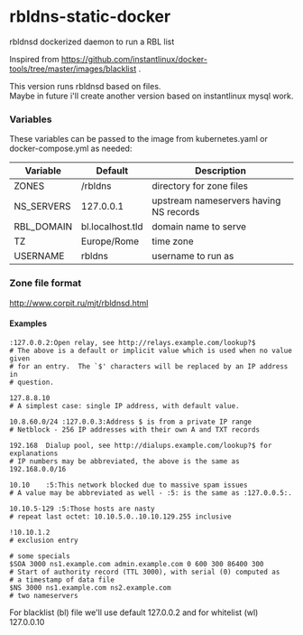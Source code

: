 # rbldns-static-docker
rbldnsd dockerized daemon to run a RBL list

Inspired from https://github.com/instantlinux/docker-tools/tree/master/images/blacklist .  

This version runs rbldnsd based on files.  
Maybe in future i'll create another version based on instantlinux mysql work.

### Variables

These variables can be passed to the image from kubernetes.yaml or docker-compose.yml as needed:

| Variable | Default | Description |
| -------- | ------- | ----------- |
| ZONES | /rbldns | directory for zone files |
| NS_SERVERS | 127.0.0.1 | upstream nameservers having NS records |
| RBL_DOMAIN | bl.localhost.tld | domain name to serve |
| TZ | Europe/Rome| time zone |
| USERNAME | rbldns | username to run as |

### Zone file format
http://www.corpit.ru/mjt/rbldnsd.html

#### Examples
```
:127.0.0.2:Open relay, see http://relays.example.com/lookup?$
# The above is a default or implicit value which is used when no value given
# for an entry.  The `$' characters will be replaced by an IP address in
# question.

127.8.8.10
# A simplest case: single IP address, with default value.

10.8.60.0/24 :127.0.0.3:Address $ is from a private IP range
# Netblock - 256 IP addresses with their own A and TXT records

192.168	 Dialup pool, see http://dialups.example.com/lookup?$ for explanations
# IP numbers may be abbreviated, the above is the same as 192.168.0.0/16

10.10    :5:This network blocked due to massive spam issues
# A value may be abbreviated as well - :5: is the same as :127.0.0.5:.

10.10.5-129	:5:Those hosts are nasty
# repeat last octet: 10.10.5.0..10.10.129.255 inclusive

!10.10.1.2
# exclusion entry

# some specials
$SOA 3000 ns1.example.com admin.example.com 0 600 300 86400 300
# Start of authority record (TTL 3000), with serial (0) computed as
# a timestamp of data file
$NS 3000 ns1.example.com ns2.example.com
# two nameservers
```
For blacklist (bl) file we'll use default 127.0.0.2 and for whitelist (wl) 127.0.0.10

